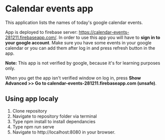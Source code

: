 # Calendar events app

This application lists the names of today's google calendar events. 

App is deployed to firebase server: https://calendar-events-281211.firebaseapp.com/. In order to use this app you will have to **sign in to your google account**.
Make sure you have some events in your google calendar or you can add them after log in and press refresh button in the app.

**Note:** This app is not verified by google, because it's for learning purposes only. 

When you get the app isn't verified window on log in, press **Show Advanced >> Go to calendar-events-281211.firebaseapp.com (unsafe)**.

## Using app localy
 1. Clone repository
 2. Navigate to repository folder via terminal
 3. Type npm install to install dependancies
 4. Type npm run serve
 5. Navigate to http://localhost:8080 in your browser.
